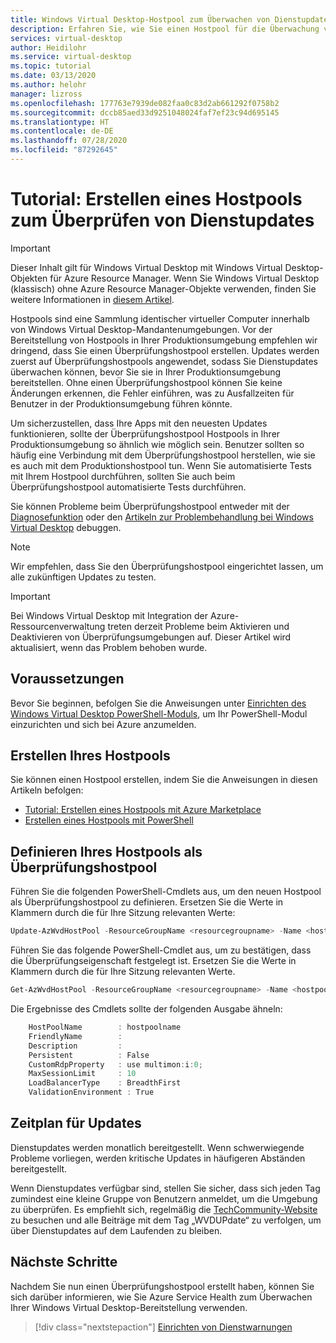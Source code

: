 ```yaml
---
title: Windows Virtual Desktop-Hostpool zum Überwachen von Dienstupdates – Azure
description: Erfahren Sie, wie Sie einen Hostpool für die Überwachung von Dienstupdates erstellen, bevor Updates in der Produktion bereitgestellt werden.
services: virtual-desktop
author: Heidilohr
ms.service: virtual-desktop
ms.topic: tutorial
ms.date: 03/13/2020
ms.author: helohr
manager: lizross
ms.openlocfilehash: 177763e7939de082faa0c83d2ab661292f0758b2
ms.sourcegitcommit: dccb85aed33d9251048024faf7ef23c94d695145
ms.translationtype: HT
ms.contentlocale: de-DE
ms.lasthandoff: 07/28/2020
ms.locfileid: "87292645"
---
```

# <a name="tutorial-create-a-host-pool-to-validate-service-updates"></a>Tutorial: Erstellen eines Hostpools zum Überprüfen von Dienstupdates

>[!IMPORTANT]
>Dieser Inhalt gilt für Windows Virtual Desktop mit Windows Virtual Desktop-Objekten für Azure Resource Manager. Wenn Sie Windows Virtual Desktop (klassisch) ohne Azure Resource Manager-Objekte verwenden, finden Sie weitere Informationen in [diesem Artikel](./virtual-desktop-fall-2019/create-validation-host-pool-2019.md).

Hostpools sind eine Sammlung identischer virtueller Computer innerhalb von Windows Virtual Desktop-Mandantenumgebungen. Vor der Bereitstellung von Hostpools in Ihrer Produktionsumgebung empfehlen wir dringend, dass Sie einen Überprüfungshostpool erstellen. Updates werden zuerst auf Überprüfungshostpools angewendet, sodass Sie Dienstupdates überwachen können, bevor Sie sie in Ihrer Produktionsumgebung bereitstellen. Ohne einen Überprüfungshostpool können Sie keine Änderungen erkennen, die Fehler einführen, was zu Ausfallzeiten für Benutzer in der Produktionsumgebung führen könnte.

Um sicherzustellen, dass Ihre Apps mit den neuesten Updates funktionieren, sollte der Überprüfungshostpool Hostpools in Ihrer Produktionsumgebung so ähnlich wie möglich sein. Benutzer sollten so häufig eine Verbindung mit dem Überprüfungshostpool herstellen, wie sie es auch mit dem Produktionshostpool tun. Wenn Sie automatisierte Tests mit Ihrem Hostpool durchführen, sollten Sie auch beim Überprüfungshostpool automatisierte Tests durchführen.

Sie können Probleme beim Überprüfungshostpool entweder mit der [Diagnosefunktion](diagnostics-role-service.md) oder den [Artikeln zur Problembehandlung bei Windows Virtual Desktop](troubleshoot-set-up-overview.md) debuggen.

>[!NOTE]
> Wir empfehlen, dass Sie den Überprüfungshostpool eingerichtet lassen, um alle zukünftigen Updates zu testen.

>[!IMPORTANT]
>Bei Windows Virtual Desktop mit Integration der Azure-Ressourcenverwaltung treten derzeit Probleme beim Aktivieren und Deaktivieren von Überprüfungsumgebungen auf. Dieser Artikel wird aktualisiert, wenn das Problem behoben wurde.

## <a name="prerequisites"></a>Voraussetzungen

Bevor Sie beginnen, befolgen Sie die Anweisungen unter [Einrichten des Windows Virtual Desktop PowerShell-Moduls](powershell-module.md), um Ihr PowerShell-Modul einzurichten und sich bei Azure anzumelden.

## <a name="create-your-host-pool"></a>Erstellen Ihres Hostpools

Sie können einen Hostpool erstellen, indem Sie die Anweisungen in diesen Artikeln befolgen:
- [Tutorial: Erstellen eines Hostpools mit Azure Marketplace](create-host-pools-azure-marketplace.md)
- [Erstellen eines Hostpools mit PowerShell](create-host-pools-powershell.md)

## <a name="define-your-host-pool-as-a-validation-host-pool"></a>Definieren Ihres Hostpools als Überprüfungshostpool

Führen Sie die folgenden PowerShell-Cmdlets aus, um den neuen Hostpool als Überprüfungshostpool zu definieren. Ersetzen Sie die Werte in Klammern durch die für Ihre Sitzung relevanten Werte:

```powershell
Update-AzWvdHostPool -ResourceGroupName <resourcegroupname> -Name <hostpoolname> -ValidationEnvironment:$true
```

Führen Sie das folgende PowerShell-Cmdlet aus, um zu bestätigen, dass die Überprüfungseigenschaft festgelegt ist. Ersetzen Sie die Werte in Klammern durch die für Ihre Sitzung relevanten Werte.

```powershell
Get-AzWvdHostPool -ResourceGroupName <resourcegroupname> -Name <hostpoolname> | Format-List
```

Die Ergebnisse des Cmdlets sollte der folgenden Ausgabe ähneln:

```powershell
    HostPoolName        : hostpoolname
    FriendlyName        :
    Description         :
    Persistent          : False 
    CustomRdpProperty   : use multimon:i:0;
    MaxSessionLimit     : 10
    LoadBalancerType    : BreadthFirst
    ValidationEnvironment : True
```

## <a name="update-schedule"></a>Zeitplan für Updates

Dienstupdates werden monatlich bereitgestellt. Wenn schwerwiegende Probleme vorliegen, werden kritische Updates in häufigeren Abständen bereitgestellt.

Wenn Dienstupdates verfügbar sind, stellen Sie sicher, dass sich jeden Tag zumindest eine kleine Gruppe von Benutzern anmeldet, um die Umgebung zu überprüfen. Es empfiehlt sich, regelmäßig die [TechCommunity-Website](https://techcommunity.microsoft.com/t5/forums/searchpage/tab/message?filter=location&q=wvdupdate&location=forum-board:WindowsVirtualDesktop&sort_by=-topicPostDate&collapse_discussion=true) zu besuchen und alle Beiträge mit dem Tag „WVDUPdate“ zu verfolgen, um über Dienstupdates auf dem Laufenden zu bleiben.

## <a name="next-steps"></a>Nächste Schritte

Nachdem Sie nun einen Überprüfungshostpool erstellt haben, können Sie sich darüber informieren, wie Sie Azure Service Health zum Überwachen Ihrer Windows Virtual Desktop-Bereitstellung verwenden. 

> [!div class="nextstepaction"]
> [Einrichten von Dienstwarnungen](./set-up-service-alerts.md)

